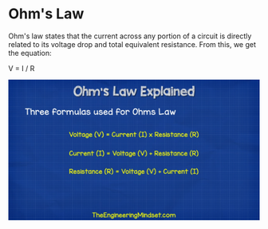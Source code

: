 # Ohm's Law

Ohm's law states that the current across any portion of a circuit is directly related to its voltage drop and total equivalent resistance. From this, we get the equation:

V = I / R

[![Link to Ohm's law video](/assets/general_knowledge/ohms_law.png)](https://www.youtube.com/watch?v=HsLLq6Rm5tU)

